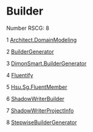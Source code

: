 <h1>Builder</h1>

Number RSCG: 8

   1 [Architect.DomainModeling](/docs/Architect.DomainModeling)

   2 [BuilderGenerator](/docs/BuilderGenerator)

   3 [DimonSmart.BuilderGenerator](/docs/DimonSmart.BuilderGenerator)

   4 [Fluentify](/docs/Fluentify)

   5 [Hsu.Sg.FluentMember](/docs/Hsu.Sg.FluentMember)

   6 [ShadowWriterBuilder](/docs/ShadowWriterBuilder)

   7 [ShadowWriterProjectInfo](/docs/ShadowWriterProjectInfo)

   8 [StepwiseBuilderGenerator](/docs/StepwiseBuilderGenerator)
    